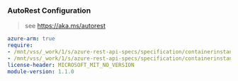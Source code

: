 ### AutoRest Configuration

> see https://aka.ms/autorest

``` yaml
azure-arm: true
require:
- /mnt/vss/_work/1/s/azure-rest-api-specs/specification/containerinstance/resource-manager/readme.md
- /mnt/vss/_work/1/s/azure-rest-api-specs/specification/containerinstance/resource-manager/readme.go.md
license-header: MICROSOFT_MIT_NO_VERSION
module-version: 1.1.0
```